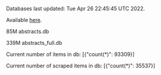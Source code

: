 Databases last updated: Tue Apr 26 22:45:45 UTC 2022. 

Available [here](https://github.com/cbeauhilton/ash-db/releases).


85M	abstracts.db

339M	abstracts_full.db

Current number of items in db:
[{"count(*)": 93309}]

Current number of scraped items in db:
[{"count(*)": 35537}]
